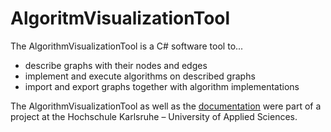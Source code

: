 # AlgoritmVisualizationTool

The AlgorithmVisualizationTool is a C# software tool to...
- describe graphs with their nodes and edges
- implement and execute algorithms on described graphs
- import and export graphs together with algorithm implementations 

The AlgorithmVisualizationTool as well as the [documentation](Projektarbeit.pdf) were part of a project at the Hochschule Karlsruhe – University of Applied Sciences. 
